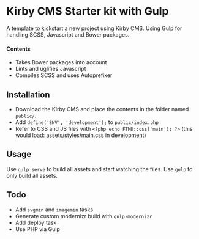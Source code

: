 # Kirby CMS Starter kit with Gulp
A template to kickstart a new project using Kirby CMS.
Using Gulp for handling SCSS, Javascript and Bower packages.

#### Contents
- Takes Bower packages into account
- Lints and uglifies Javascript
- Compiles SCSS and uses Autoprefixer

## Installation
- Download the Kirby CMS and place the contents in the folder named `public/`.
- Add `define('ENV', 'development');` to `public/index.php`
- Refer to CSS and JS files with `<?php echo FTMD::css('main'); ?>` (this would load: assets/styles/main.css in development)

## Usage
Use `gulp serve` to build all assets and start watching the files.
Use `gulp`  to only build all assets.

## Todo
- Add `svgmin` and `imagemin` tasks
- Generate custom modernizr build with `gulp-modernizr`
- Add deploy task
- Use PHP via Gulp
